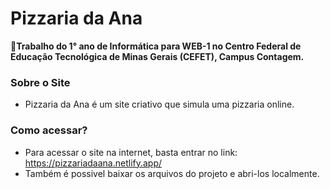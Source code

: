 # Pizzaria da Ana
📌**Trabalho do 1° ano de Informática para WEB-1 no Centro Federal de Educação Tecnológica de Minas Gerais (CEFET), Campus Contagem.**

### Sobre o Site
- Pizzaria da Ana é um site criativo que simula uma pizzaria online. 

### Como acessar?
- Para acessar o site na internet, basta entrar no link: https://pizzariadaana.netlify.app/
- Também é possivel baixar os arquivos do projeto e abri-los localmente. 
